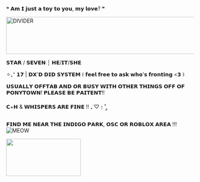 ❝ 𝗔𝗺 𝗜 𝗷𝘂𝘀𝘁 𝗮 𝘁𝗼𝘆 𝘁𝗼 𝘆𝗼𝘂, 𝗺𝘆 𝗹𝗼𝘃𝗲? ❞

 <img src="https://64.media.tumblr.com/af21fe775bde0d6c3af4cbdc52e0cbe4/227da40456c2f797-6d/s2048x3072/2ae52b3a684727a7ace299d01dc5d94c5534a3da.pnj" alt="DIVIDER" width="900" height="100">

𝗦𝗧𝗔𝗥 / 𝗦𝗘𝗩𝗘𝗡 ┆ 𝗛𝗘/𝗜𝗧/𝗦𝗛𝗘 

✧₊⁺ 𝟭𝟳 | 𝗗𝗫'𝗗 𝗗𝗜𝗗 𝗦𝗬𝗦𝗧𝗘𝗠 ꒰ 𝗳𝗲𝗲𝗹 𝗳𝗿𝗲𝗲 𝘁𝗼 𝗮𝘀𝗸 𝘄𝗵𝗼'𝘀 𝗳𝗿𝗼𝗻𝘁𝗶𝗻𝗴 <𝟯 ꒱

𝗨𝗦𝗨𝗔𝗟𝗟𝗬 𝗢𝗙𝗙𝗧𝗔𝗕 𝗔𝗡𝗗 𝗢𝗥 𝗕𝗨𝗦𝗬 𝗪𝗜𝗧𝗛 𝗢𝗧𝗛𝗘𝗥 𝗧𝗛𝗜𝗡𝗚𝗦 𝗢𝗙𝗙 𝗢𝗙 𝗣𝗢𝗡𝗬𝗧𝗢𝗪𝗡! 𝗣𝗟𝗘𝗔𝗦𝗘 𝗕𝗘 𝗣𝗔𝗜𝗧𝗘𝗡𝗧!!

𝗖+𝗛 & 𝗪𝗛𝗜𝗦𝗣𝗘𝗥𝗦 𝗔𝗥𝗘 𝗙𝗜𝗡𝗘 !! ₊˙♡﹗˚ ༘ 

 𝗙𝗜𝗡𝗗 𝗠𝗘 𝗡𝗘𝗔𝗥 𝗧𝗛𝗘 𝗜𝗡𝗗𝗜𝗚𝗢 𝗣𝗔𝗥𝗞, 𝗢𝗦𝗖 𝗢𝗥 𝗥𝗢𝗕𝗟𝗢𝗫 𝗔𝗥𝗘𝗔 !!! ![MEOW](https://64.media.tumblr.com/3880f3927854174c150920828fbfc903/af5d09d7c42bd261-2b/s75x75_c1/33ffb1dd8b84d2b551d545d20a8581c1c4318691.gifv)

<img src="https://github.com/user-attachments/assets/9328356f-3d71-449a-8351-b2f3f8f1f8d7" width="200" height="100">
